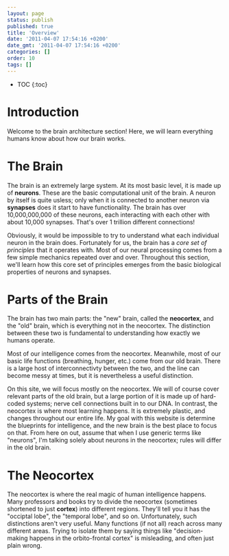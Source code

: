 ```yaml
---
layout: page
status: publish
published: true
title: 'Overview'
date: '2011-04-07 17:54:16 +0200'
date_gmt: '2011-04-07 17:54:16 +0200'
categories: []
order: 10
tags: []
---
```


* TOC
{:toc}

# Introduction

Welcome to the brain architecture section! Here, we will learn everything humans know about how our brain works.

# The Brain

The brain is an extremely large system. At its most basic level, it is made up of **neurons**. These are the basic computational unit of the brain. A neuron by itself is quite usless; only when it is connected to another neuron via **synapses** does it start to have functionality. The brain has over 10,000,000,000 of these neurons, each interacting with each other with about 10,000 synapses. That's over 1 trillion different connections! 

Obviously, it would be impossible to try to understand what each individual neuron in the brain does. Fortunately for us, the brain has a *core set of principles* that it operates with. Most of our neural processing comes from a few simple mechanics repeated over and over. Throughout this section, we'll learn how this core set of principles emerges from the basic biological properties of neurons and synapses.

# Parts of the Brain

The brain has two main parts: the "new" brain, called the **neocortex**, and the "old" brain, which is everything not in the neocortex. The distinction between these two is fundamental to understanding how exactly we humans operate.

Most of our intelligence comes from the neocortex. Meanwhile, most of our basic life functions (breathing, hunger, etc.) come from our old brain. There is a large host of interconnectivty between the two, and the line can become messy at times, but it is nevertheless a useful distinction.

On this site, we will focus mostly on the neocortex. We will of course cover relevant parts of the old brain, but a large portion of it is made up of hard-coded systems; nerve cell connections built in to our DNA. In contrast, the neocortex is where most learning happens. It is extremely plastic, and changes throughout our entire life. My goal with this website is determine the blueprints for intelligence, and the new brain is the best place to focus on that. From here on out, assume that when I use generic terms like "neurons", I'm talking solely about neurons in the neocortex; rules will differ in the old brain.

# The Neocortex

The neocortex is where the real magic of human intelligence happens. Many professors and books try to divide the neocortex (sometimes shortened to just **cortex**) into different regions. They'll tell you it has the "occiptal lobe", the "temporal lobe", and so on. Unfortunately, such distinctions aren't very useful. Many functions (if not all) reach across many different areas. Trying to isolate them by saying things like "decision-making happens in the orbito-frontal cortex" is misleading, and often just plain wrong.

